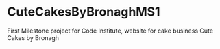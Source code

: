 # CuteCakesByBronaghMS1
First Milestone project for Code Institute, website for cake business Cute Cakes by Bronagh
